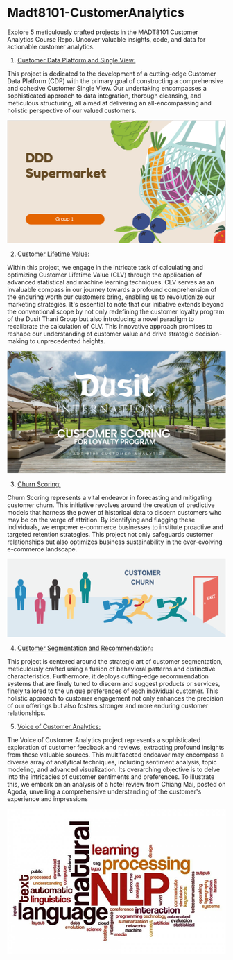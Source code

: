 # Madt8101-CustomerAnalytics

Explore 5 meticulously crafted projects in the MADT8101 Customer Analytics Course Repo. Uncover valuable insights, code, and data for actionable customer analytics.

1. [Customer Data Platform and Single View:](https://github.com/KiriwatAnantakul/Madt8101-CustomerAnalytics/blob/main/Customer%20Data%20Platform%20and%20Single%20View/README.md)

This project is dedicated to the development of a cutting-edge Customer Data Platform (CDP) with the primary goal of constructing a comprehensive and cohesive Customer Single View. Our undertaking encompasses a sophisticated approach to data integration, thorough cleansing, and meticulous structuring, all aimed at delivering an all-encompassing and holistic perspective of our valued customers.

![CDP](https://github.com/KiriwatAnantakul/Madt8101-CustomerAnalytics/blob/main/Customer%20Data%20Platform%20and%20Single%20View/Image/intro.PNG)

2. [Customer Lifetime Value:](https://github.com/KiriwatAnantakul/Madt8101-CustomerAnalytics/blob/main/Customer%20Lifetime%20Value/README.md)

Within this project, we engage in the intricate task of calculating and optimizing Customer Lifetime Value (CLV) through the application of advanced statistical and machine learning techniques. CLV serves as an invaluable compass in our journey towards a profound comprehension of the enduring worth our customers bring, enabling us to revolutionize our marketing strategies. It's essential to note that our initiative extends beyond the conventional scope by not only redefining the customer loyalty program of the Dusit Thani Group but also introducing a novel paradigm to recalibrate the calculation of CLV. This innovative approach promises to reshape our understanding of customer value and drive strategic decision-making to unprecedented heights.

![CLV](https://github.com/KiriwatAnantakul/Madt8101-CustomerAnalytics/blob/main/Customer%20Lifetime%20Value/Image/Dusit%20Thani%20Group.PNG)

3. [Churn Scoring:](https://github.com/KiriwatAnantakul/Madt8101-CustomerAnalytics/blob/main/Customer%20Scoring/README.md)

Churn Scoring represents a vital endeavor in forecasting and mitigating customer churn. This initiative revolves around the creation of predictive models that harness the power of historical data to discern customers who may be on the verge of attrition. By identifying and flagging these individuals, we empower e-commerce businesses to institute proactive and targeted retention strategies. This project not only safeguards customer relationships but also optimizes business sustainability in the ever-evolving e-commerce landscape.

![Churn](https://github.com/KiriwatAnantakul/Madt8101-CustomerAnalytics/blob/main/Customer%20Scoring/Image/churn.png)

4. [Customer Segmentation and Recommendation:](https://github.com/KiriwatAnantakul/Madt8101-CustomerAnalytics/tree/main/Customer%20Segmentation%20and%20Product%20Recommendation)

This project is centered around the strategic art of customer segmentation, meticulously crafted using a fusion of behavioral patterns and distinctive characteristics. Furthermore, it deploys cutting-edge recommendation systems that are finely tuned to discern and suggest products or services, finely tailored to the unique preferences of each individual customer. This holistic approach to customer engagement not only enhances the precision of our offerings but also fosters stronger and more enduring customer relationships.

5. [Voice of Customer Analytics:](https://github.com/KiriwatAnantakul/Madt8101-CustomerAnalytics/blob/main/README.md)

The Voice of Customer Analytics project represents a sophisticated exploration of customer feedback and reviews, extracting profound insights from these valuable sources. This multifaceted endeavor may encompass a diverse array of analytical techniques, including sentiment analysis, topic modeling, and advanced visualization. Its overarching objective is to delve into the intricacies of customer sentiments and preferences. To illustrate this, we embark on an analysis of a hotel review from Chiang Mai, posted on Agoda, unveiling a comprehensive understanding of the customer's experience and impressions

![NLP](https://github.com/KiriwatAnantakul/Madt8101-CustomerAnalytics/blob/main/Voice%20of%20Customer/Image/nlp.jpg)

